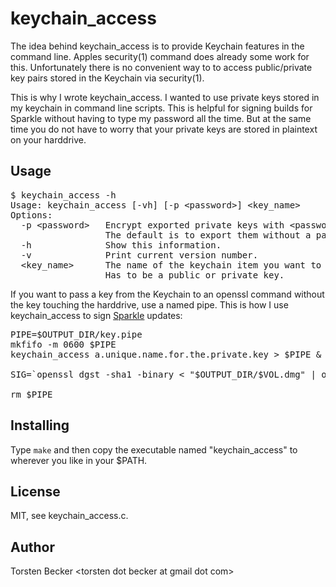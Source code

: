 # keychain_access

The idea behind keychain_access is to provide Keychain features in the command line.  Apples security(1) command does already some work for this. Unfortunately there is no convenient way to to access public/private key pairs stored in the Keychain via security(1).

This is why I wrote keychain_access.  I wanted to use private keys stored in my keychain in command line scripts.  This is helpful for signing builds for
Sparkle without having to type my password all the time.  But at the same time you do not have to worry that your private keys are stored in plaintext on your harddrive.


## Usage

<pre>
$ keychain_access -h
Usage: keychain_access [-vh] [-p &lt;password>] &lt;key_name>
Options:
  -p &lt;password>   Encrypt exported private keys with &lt;password>.
                  The default is to export them without a password.
  -h              Show this information.
  -v              Print current version number.
  &lt;key_name>      The name of the keychain item you want to access.
                  Has to be a public or private key.
</pre>

If you want to pass a key from the Keychain to an openssl command without the key touching the harddrive, use a named pipe.  This is how I use keychain_access to sign [Sparkle](http://sparkle.andymatuschak.org/) updates:

<pre>
PIPE=$OUTPUT_DIR/key.pipe
mkfifo -m 0600 $PIPE
keychain_access a.unique.name.for.the.private.key > $PIPE &amp;

SIG=`openssl dgst -sha1 -binary &lt; "$OUTPUT_DIR/$VOL.dmg" | openssl dgst -dss1 -sign "$PIPE" | openssl enc -base64`

rm $PIPE
</pre>


## Installing

Type <code>make</code> and then copy the executable named "keychain_access" to wherever you like in your $PATH.


## License

MIT, see keychain_access.c.


## Author

Torsten Becker &lt;torsten dot becker at gmail dot com>
